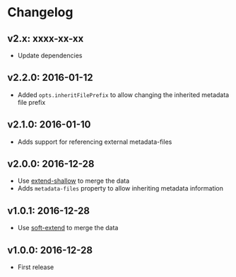 # Changelog

## v2.x: xxxx-xx-xx

- Update dependencies

## v2.2.0: 2016-01-12

- Added `opts.inheritFilePrefix` to allow changing the inherited metadata file prefix

## v2.1.0: 2016-01-10

- Adds support for referencing external metadata-files

## v2.0.0: 2016-12-28

- Use [extend-shallow](https://www.npmjs.com/package/extend-shallow) to merge the data
- Adds `metadata-files` property to allow inheriting metadata information

## v1.0.1: 2016-12-28

- Use [soft-extend](http://npm.im/soft-extend) to merge the data

## v1.0.0: 2016-12-28

- First release
